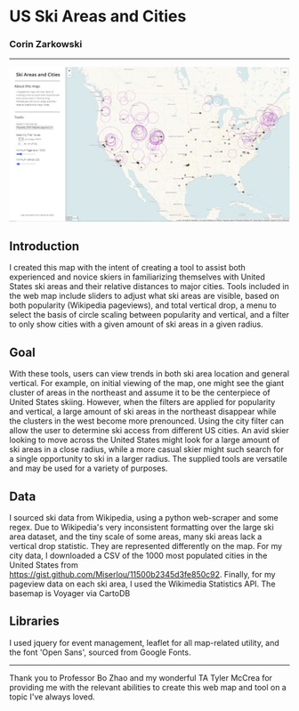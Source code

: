 # US Ski Areas and Cities

### Corin Zarkowski

---

![Preview](assets/preview.PNG)

## Introduction

I created this map with the intent of creating a tool to assist both experienced and novice skiers in familiarizing themselves with United States ski areas and their relative distances to major cities. Tools included in the web map include sliders to adjust what ski areas are visible, based on both popularity (Wikipedia pageviews), and total vertical drop, a menu to select the basis of circle scaling between popularity and vertical, and a filter to only show cities with a given amount of ski areas in a given radius.

## Goal

With these tools, users can view trends in both ski area location and general vertical. For example, on initial viewing of the map, one might see the giant cluster of areas in the northeast and assume it to be the centerpiece of United States skiing. However, when the filters are applied for popularity and vertical, a large amount of ski areas in the northeast disappear while the clusters in the west become more prenounced. Using the city filter can allow the user to determine ski access from different US cities. An avid skier looking to move across the United States might look for a large amount of ski areas in a close radius, while a more casual skier might such search for a single opportunity to ski in a larger radius. The supplied tools are versatile and may be used for a variety of purposes.

## Data

I sourced ski data from Wikipedia, using a python web-scraper and some regex. Due to Wikipedia's very inconsistent formatting over the large ski area dataset, and the tiny scale of some areas, many ski areas lack a vertical drop statistic. They are represented differently on the map. For my city data, I downloaded a CSV of the 1000 most populated cities in the United States from https://gist.github.com/Miserlou/11500b2345d3fe850c92. Finally, for my pageview data on each ski area, I used the Wikimedia Statistics API.
The basemap is Voyager via CartoDB

## Libraries

I used jquery for event management, leaflet for all map-related utility, and the font 'Open Sans', sourced from Google Fonts.

---

Thank you to Professor Bo Zhao and my wonderful TA Tyler McCrea for providing me with the relevant abilities to create this web map and tool on a topic I've always loved.
